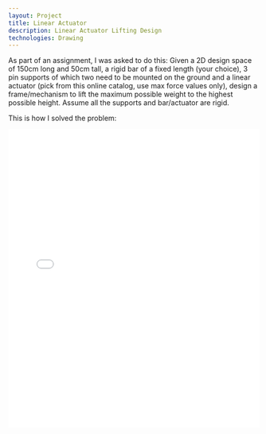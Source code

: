 ```yaml
---
layout: Project
title: Linear Actuator
description: Linear Actuator Lifting Design
technologies: Drawing
---
```



As part of an assignment, I was asked to do this:
Given a 2D design space of 150cm long and 50cm tall, a rigid bar of a fixed length (your choice), 3 pin supports of which two need to be mounted on the ground and a linear actuator (pick from this online catalog, use max force values only), design a frame/mechanism to lift the maximum possible weight to the highest possible height. Assume all the supports and bar/actuator are rigid.


This is how I solved the problem:

<embed src="/assets/Portfolio_Problem.pdf" type="application/pdf" width="100%" height="600px" />
